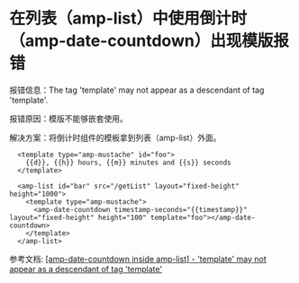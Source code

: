 # 在列表（amp-list）中使用倒计时（amp-date-countdown）出现模版报错

报错信息：The tag 'template' may not appear as a descendant of tag 'template'.

报错原因：模版不能够嵌套使用。

解决方案：将倒计时组件的模板拿到列表（amp-list）外面。


```
  <template type="amp-mustache" id="foo">
    {{d}}, {{h}} hours, {{m}} minutes and {{s}} seconds
  </template>

  <amp-list id="bar" src="/getList" layout="fixed-height" height="1000">
    <template type="amp-mustache">
      <amp-date-countdown timestamp-seconds="{{timestamp}}" layout="fixed-height" height="100" template="foo"></amp-date-countdown>
    </template>
  </amp-list>
```

参考文档: [[amp-date-countdown inside amp-list] - 'template' may not appear as a descendant of tag 'template'](https://github.com/ampproject/amphtml/issues/18385)